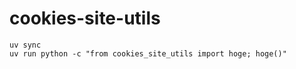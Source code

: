 # cookies-site-utils

```
uv sync
uv run python -c "from cookies_site_utils import hoge; hoge()"
```
